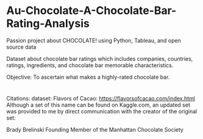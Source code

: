 # Au-Chocolate-A-Chocolate-Bar-Rating-Analysis

Passion project about CHOCOLATE! using Python, Tableau, and open source data

Dataset about chocolate bar ratings which includes companies, countries, ratings, ingredients, and chocolate bar memorable characteristics.

Objective: To ascertain what makes a highly-rated chocolate bar.
#
Citations:
dataset: Flavors of Cacao: https://flavorsofcacao.com/index.html
Although a set of this name can be found on Kaggle.com, an updated set was provided to me by direct communication with the creator of the original set:

Brady Brelinski
Founding Member of the Manhattan Chocolate Society 

